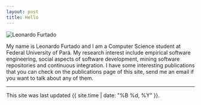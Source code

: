 ```yaml
---
layout: post
title: Hello
---
```

![Leonardo Furtado](https://i.ibb.co/hyn9Zc9/119486696-332233061355742-2895359857880135213-o.jpg)

My name is Leonardo Furtado and I am a Computer Science student at Federal University of Pará. My research interest include empirical software engineering, social aspects of software development, mining software repositories and continuous integration. I have some interesting publications that you can check on the publications page of this site, send me an email if you want to talk about any of them.

-----

This site was last updated {{ site.time | date: "%B %d, %Y" }}.
